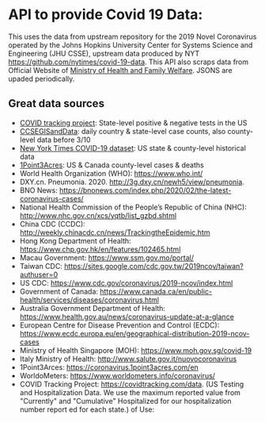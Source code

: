 # API to provide Covid 19 Data:

This uses the data from upstream repository for the 2019 Novel Coronavirus operated by the Johns Hopkins University Center for Systems Science and Engineering (JHU CSSE),  upstream data produced by NYT https://github.com/nytimes/covid-19-data. This API also scraps data from Official Website of [Ministry of Health and Family Welfare](https://mohfw.gov.in). JSONS are upaded periodically. 


## Great data sources

* [COVID tracking project](https://covidtracking.com/): State-level positive & negative tests in the US
* [CCSEGISandData](https://github.com/CSSEGISandData/COVID-19/tree/master/csse_covid_19_data/csse_covid_19_daily_reports): daily country & state-level case counts, also county-level data before 3/10
* [New York Times COVID-19 dataset](https://github.com/nytimes/covid-19-data): US state & county-level historical data
* [1Point3Acres](https://coronavirus.1point3acres.com/en): US & Canada county-level cases & deaths
* World Health Organization (WHO): https://www.who.int/ <br>
* DXY.cn. Pneumonia. 2020. http://3g.dxy.cn/newh5/view/pneumonia.  <br>
* BNO News: https://bnonews.com/index.php/2020/02/the-latest-coronavirus-cases/  <br>
* National Health Commission of the People’s Republic of China (NHC): <br>
 http://www.nhc.gov.cn/xcs/yqtb/list_gzbd.shtml <br>
* China CDC (CCDC): http://weekly.chinacdc.cn/news/TrackingtheEpidemic.htm <br>
* Hong Kong Department of Health: https://www.chp.gov.hk/en/features/102465.html <br>
* Macau Government: https://www.ssm.gov.mo/portal/ <br>
* Taiwan CDC: https://sites.google.com/cdc.gov.tw/2019ncov/taiwan?authuser=0 <br>
* US CDC: https://www.cdc.gov/coronavirus/2019-ncov/index.html <br>
* Government of Canada: https://www.canada.ca/en/public-health/services/diseases/coronavirus.html <br>
* Australia Government Department of Health: https://www.health.gov.au/news/coronavirus-update-at-a-glance <br>
* European Centre for Disease Prevention and Control (ECDC): https://www.ecdc.europa.eu/en/geographical-distribution-2019-ncov-cases 
* Ministry of Health Singapore (MOH): https://www.moh.gov.sg/covid-19
* Italy Ministry of Health: http://www.salute.gov.it/nuovocoronavirus
* 1Point3Arces: https://coronavirus.1point3acres.com/en
* WorldoMeters: https://www.worldometers.info/coronavirus/
* COVID Tracking Project: https://covidtracking.com/data. (US Testing and Hospitalization Data. We use the maximum reported value from "Currently" and "Cumulative" Hospitalized for our hospitalization number report ed for each state.)
of Use:</b><br>
